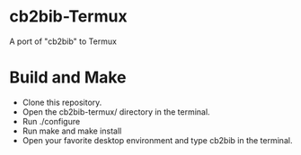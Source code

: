 # cb2bib-Termux
A port of "cb2bib" to Termux

# Build and Make
* Clone this repository.
* Open the cb2bib-termux/ directory in the terminal.
* Run ./configure
* Run make and make install
* Open your favorite desktop environment and type cb2bib in the terminal.
